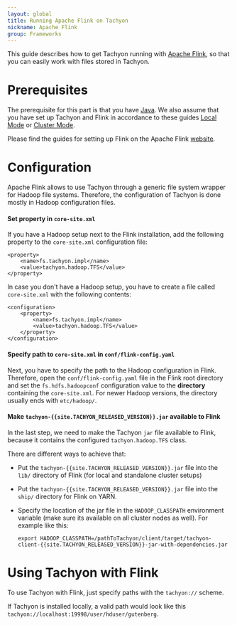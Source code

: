 ```yaml
---
layout: global
title: Running Apache Flink on Tachyon
nickname: Apache Flink
group: Frameworks
---
```


This guide describes how to get Tachyon running with [Apache Flink](http://flink.apache.org/), so
that you can easily work with files stored in Tachyon.

# Prerequisites

The prerequisite for this part is that you have
[Java](https://github.com/amplab/tachyon/wiki/Java-setup/). We also assume that you have set up
Tachyon and Flink in accordance to these guides [Local Mode](Running-Tachyon-Locally.html) or
[Cluster Mode](Running-Tachyon-on-a-Cluster.html).

Please find the guides for setting up Flink on the Apache Flink [website](http://flink.apache.org/).

# Configuration

Apache Flink allows to use Tachyon through a generic file system wrapper for Hadoop file systems.
Therefore, the configuration of Tachyon is done mostly in Hadoop configuration files.

#### Set property in `core-site.xml`

If you have a Hadoop setup next to the Flink installation, add the following property to the
`core-site.xml` configuration file:

    <property>
        <name>fs.tachyon.impl</name>
        <value>tachyon.hadoop.TFS</value>
    </property>

In case you don't have a Hadoop setup, you have to create a file called `core-site.xml` with the
following contents:

    <configuration>
        <property>
            <name>fs.tachyon.impl</name>
            <value>tachyon.hadoop.TFS</value>
        </property>
    </configuration>

#### Specify path to `core-site.xml` in `conf/flink-config.yaml`

Next, you have to specify the path to the Hadoop configuration in Flink. Therefore, open the
`conf/flink-config.yaml` file in the Flink root directory and set the `fs.hdfs.hadoopconf`
configuration value to the **directory** containing the `core-site.xml`. For newer Hadoop versions,
the directory usually ends with `etc/hadoop/`.


#### Make `tachyon-{{site.TACHYON_RELEASED_VERSION}}.jar` available to Flink

In the last step, we need to make the Tachyon `jar` file available to Flink, because it contains the
configured `tachyon.hadoop.TFS` class.

There are different ways to achieve that:

- Put the `tachyon-{{site.TACHYON_RELEASED_VERSION}}.jar` file into the `lib/` directory of Flink
(for local and standalone cluster setups)
- Put the `tachyon-{{site.TACHYON_RELEASED_VERSION}}.jar` file into the `ship/` directory for Flink
on YARN.
- Specify the location of the jar file in the `HADOOP_CLASSPATH` environment variable (make sure its
available on all cluster nodes as well). For example like this:

      export HADOOP_CLASSPATH=/pathToTachyon/client/target/tachyon-client-{{site.TACHYON_RELEASED_VERSION}}-jar-with-dependencies.jar

# Using Tachyon with Flink

To use Tachyon with Flink, just specify paths with the `tachyon://` scheme.

If Tachyon is installed locally, a valid path would look like this
`tachyon://localhost:19998/user/hduser/gutenberg`.
